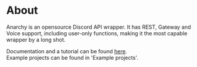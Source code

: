 # About
Anarchy is an opensource Discord API wrapper. It has REST, Gateway and Voice support, including user-only functions, making it the most capable wrapper by a long shot.<br>

Documentation and a tutorial can be found [here](https://ilinked1337.gitbook.io/anarchy/).<br>
Example projects can be found in 'Example projects'.